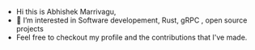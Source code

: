 - Hi this is Abhishek Marrivagu, 
- 👀 I’m interested in Software developement, Rust, gRPC , open source projects
- Feel free to checkout my profile and the contributions that I've made.
<!---
Abhicodes-crypto/Abhicodes-crypto is a ✨ special ✨ repository because its `README.md` (this file) appears on your GitHub profile.
You can click the Preview link to take a look at your changes.
--->
